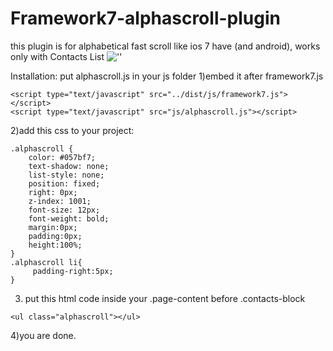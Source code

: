 Framework7-alphascroll-plugin
=============================

this plugin is for alphabetical fast scroll like ios 7 have (and android), works only with Contacts List
![''](http://i58.tinypic.com/2608tmo.jpg)


Installation:
put alphascroll.js in your js folder
1)embed it after framework7.js
````
<script type="text/javascript" src="../dist/js/framework7.js"></script>
<script type="text/javascript" src="js/alphascroll.js"></script>
````


2)add this css to your project:
````
.alphascroll {
    color: #057bf7;
    text-shadow: none;
    list-style: none;
    position: fixed;
    right: 0px;
    z-index: 1001;
    font-size: 12px;
    font-weight: bold;
    margin:0px;
    padding:0px;
    height:100%;
}
.alphascroll li{
     padding-right:5px;   
}
````

3) put this html code inside your .page-content before .contacts-block
````
<ul class="alphascroll"></ul>
````

4)you are done.
